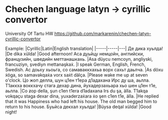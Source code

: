 # Chechen language latyn -> cyrillic convertor
University Of Tartu HW
https://github.com/markarenin/chechen-latyn-cyrillic-convertor

Example:
|Cyrillic|Latin|English translation|
|-----|-----|---|
Де дика хуьлда!	|De dika xülda!	|Good afternoon!
Аса дуьйцу немцойн, английски, французийн, шведийн меттанашкахь. |Asa düycu nemcoyn, angliyski, francuziyn, şvediyn mettanaşkaẋ. |I speak German, English, French, Swedish.
Ас доьху хьоьга, со самаваккхахьа ворх сахьт даьлча.	|As döxu ẋöga, so samavakqaẋa vorx saẋt dälҫa.	|Please wake me up at seven o'clock.
Цо жоп делла, шун ц1ен т1ера д1адахана Ирс ду ша, аьлла. Т1аккха воккхачу стага дехар дина, йухадерзахьара хьо шен ц1ен т1е, аьлла.	|Co ƶop della, şun c1en t1era d1adaxana Irs du şa, älla. T1akqa vokqaҫu staga dexar dina, yuxaderzaẋara ẋo şen c1en t1e, älla. |He replied that it was Happiness who had left his house. The old man begged him to return to his house.
Буьйса декхал хуьлда!	|Büysa deq̇al xülda!	 |Good night!


